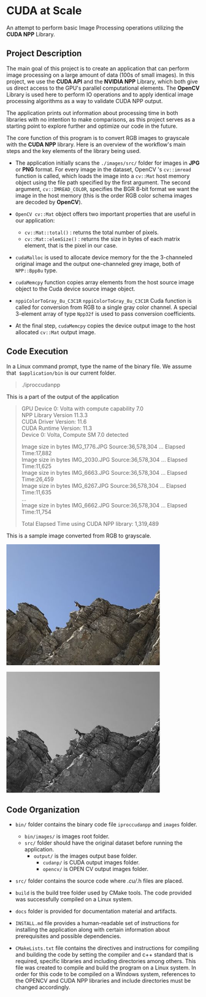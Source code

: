 # CUDA at Scale 
An attempt to perform basic Image Processing operations utilizing the **CUDA NPP** Library.
## Project Description
The main goal of this project is to create an application that can perform image processing on a large amount of data (100s of small images).
In this project, we use the **CUDA API** and the **NVIDIA NPP** Library, which both give us direct access to the GPU's parallel computational elements.
The **OpenCV** Library is used here to perform IO operations and to apply identical image processing algorithms as a way to validate CUDA NPP output.

The application prints out information about processing time in both libraries with no intention to make comparisons, as this project serves as a starting point to explore further and optimize our code in the future.

The core function of this program is to convert RGB images to grayscale with the **CUDA NPP** library. Here is an overview of the workflow's main steps and the key elements of the library being used.

- The application initially scans the ```./images/src/``` folder for images in **JPG** or **PNG** format. For every image in the dataset, OpenCV 's ```cv::imread``` function is called, which loads the image into a ```cv::Mat``` host memory object using the file path specified by the first argument. The second argument, ```cv::IMREAD_COLOR```, specifies the BGR 8-bit format we want the image in the host memory (this is the order RGB color schema images are decoded by **OpenCV**). 
- ```OpenCV cv::Mat``` object offers two important properties that are useful in our application:
  - ```cv::Mat::total()``` : returns the total number of pixels.
  - ```cv::Mat::elemSize()``` : returns the size in bytes of each matrix element, that is the pixel in our case.

- ```cudaMalloc``` is used to allocate device memory for the the 3-channeled original image and the output one-channeled grey image, both of ```NPP::Bpp8u``` type.
- ```cudaMemcpy``` function copies array elements from the host source image object to the Cuda device source image object.

- ```nppiColorToGray_8u_C3C1R``` ```nppiColorToGray_8u_C3C1R``` Cuda function is called for conversion from RGB to a single gray color channel. A special 3-element array of type ```Npp32f``` is used to pass conversion coefficients.

- At the final step, ```cudaMemcpy``` copies the device output image to the host allocated ```cv::Mat``` output image.

## Code Execution  
In a Linux command prompt, type the name of the binary file. We assume that  ```$application/bin``` is our current folder. 
> ./iproccudanpp

This is a part of the output of the application 

> GPU Device 0: Volta with compute capability 7.0  
>   NPP Library Version 11.3.3  
>   CUDA Driver  Version: 11.6  
>   CUDA Runtime Version: 11.3  
>   Device 0: Volta, Compute SM 7.0 detected  
>  
>  
> Image size in bytes IMG_1776.JPG Source:36,578,304 ... Elapsed Time:17,882  
> Image size in bytes IMG_2030.JPG Source:36,578,304 ... Elapsed Time:11,625  
> Image size in bytes IMG_6663.JPG Source:36,578,304 ... Elapsed Time:26,459  
> Image size in bytes IMG_6267.JPG Source:36,578,304 ... Elapsed Time:11,635  
> ...  
> Image size in bytes IMG_6662.JPG Source:36,578,304 ... Elapsed Time:11,754  
>  
> Total Elapsed Time using CUDA NPP library: 1,319,489  
>  
  
This is a sample image converted from RGB to grayscale.   

![Original image](/docs/IMG_4205_original_small.JPG "Original Image")  
  
![Grayscale image](/docs/IMG_4205_gray_small.JPG "Grayscale Image")  


## Code Organization
- ```bin/``` folder contains the binary code file ```iproccudanpp``` and ```images``` folder.  
  - ```bin/images/``` is images root folder.   
  - ```src/``` folder should have the original dataset before running the application.  
    - ```output/```  is the images output  base folder.  
      - ```cudanp/```  is CUDA output images folder.  
      - ```opencv/```  is OPEN CV output images folder.  

- ```src/``` folder contains the source code where *.cu/*.h files are placed.
- ```build``` is the build tree folder used by CMake tools. The code provided was successfully compiled on a Linux system.  
- ```docs``` folder is provided for documentation material and artifacts.

- ```INSTALL.md``` file provides a human-readable set of instructions for installing the application along with certain information about prerequisites and possible dependencies.  

- ```CMakeLists.txt``` file contains the directives and instructions for compiling and building the code by setting the compiler and c++ standard that is required, specific libraries and including directories among others. This file was created to compile and build the program on a Linux system. In order for this code to be compiled on a Windows system, references to the OPENCV and CUDA NPP libraries and include directories must be changed accordingly.
